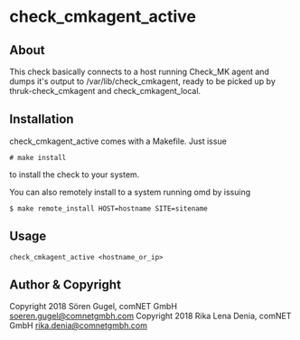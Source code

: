 # check_cmkagent_active

## About
This check basically connects to a host running Check_MK agent and dumps it's
output to /var/lib/check_cmkagent, ready to be picked up by thruk-check_cmkagent
and check_cmkagent_local.

## Installation
check_cmkagent_active comes with a Makefile. Just issue
```
# make install
```
to install the check to your system.

You can also remotely install to a system running omd by issuing
```
$ make remote_install HOST=hostname SITE=sitename
```

## Usage
```
check_cmkagent_active <hostname_or_ip>
```

## Author & Copyright
Copyright 2018 Sören Gugel, comNET GmbH <soeren.gugel@comnetgmbh.com>
Copyright 2018 Rika Lena Denia, comNET GmbH <rika.denia@comnetgmbh.com>
